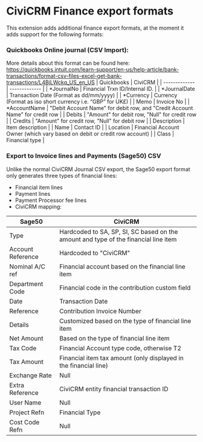 # CiviCRM Finance export formats

This extension adds additional finance export formats, at the moment it adds support for the following formats:

### Quickbooks Online journal (CSV Import):
More details about this format can be found here:
   https://quickbooks.intuit.com/learn-support/en-us/help-article/bank-transactions/format-csv-files-excel-get-bank-transactions/L4BjLWckq_US_en_US
| Quickbooks    | CiviCRM                                                                      |
| ------------- | -------------                                                                |
| *JournalNo    | Financial Trxn ID/Internal ID.                                               |
| *JournalDate  | Transaction Date (Format as dd/mm/yyyy)                                      |
| *Currency     | Currency (Format as iso short currency i.e. “GBP” for UK£)                   |
| Memo          | Invoice No                                                                   |
| *AccountName  | "Debit Account Name" for debit row, and "Credit Account Name" for credit row |
| Debits        | "Amount" for debit row, "Null" for credit row                                |
| Credits       | "Amount" for credit row, "Null" for debit row                                |
| Description   | Item description                                                             |
| Name          | Contact ID                                                                   |
| Location      | Financial Account Owner (which vary based on debit or credit row account)    |
| Class         | Financial type                                                               |

### Export to Invoice lines and Payments (Sage50) CSV

Unlike the normal CiviCRM Journal CSV export, the Sage50 export format only generates three types of financial lines:

- Financial item lines
- Payment lines
- Payment Processor fee lines
- CiviCRM mapping:

| Sage50            | CiviCRM                                                                             |
| -------------     | -------------                                                                       |
| Type              | Hardcoded to SA, SP, SI, SC based on the amount and type of the financial line item |
| Account Reference | Hardcoded to "CiviCRM"                                                              |
| Nominal A/C ref   | Financial account based on the financial line item                                  |
| Department Code   | Financial code in the contribution custom field                                     |
| Date              | Transaction Date                                                                    |
| Reference         | Contribution Invoice Number                                                         |
| Details           | Customized based on the type of financial line item                                 |
| Net Amount        | Based on the type of financial line item                                            |
| Tax Code          | Financial Account type code, otherwise T2                                           |
| Tax Amount        | Financial item tax amount (only displayed in the financial line)                    |
| Exchange Rate     | Null                                                                                |
| Extra Reference   | CiviCRM entity financial transaction ID                                             |
| User Name         | Null                                                                                |
| Project Refn      | Financial Type                                                                      |
| Cost Code Refn    | Null                                                                                |

